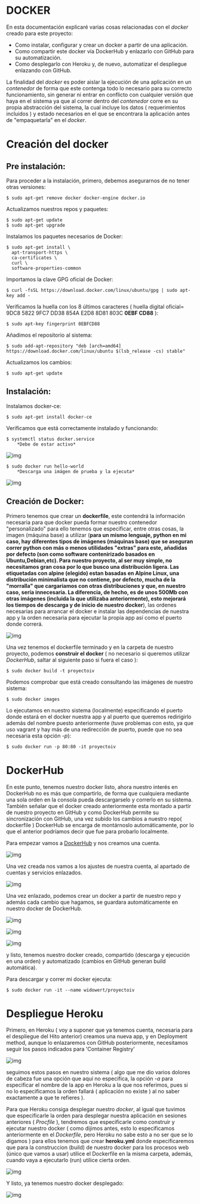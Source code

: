 
#  DOCKER

En esta documentación explicaré varias cosas relacionadas con el *docker* creado para este proyecto:

* Como instalar, configurar y crear un docker a partir de una aplicación.
* Como compartir este docker vía DockerHub y enlazarlo con GitHub para su automatización.
* Como desplegarlo con Heroku y, de nuevo, automatizar el despliegue enlazando con GitHub.

La finalidad del *docker* es poder aislar la ejecución de una aplicación en un *contenedor* de forma que este contenga todo lo necesario para su correcto funcionamiento, sin generar ni entrar en conflicto con cualquier versión que haya en el sistema ya que al correr dentro del *contenedor* corre en su propia abstracción del sistema, la cual incluye los datos ( requerimientos incluidos ) y estado necesarios en el que se encontrara la aplicación antes de "empaquetarla" en el *docker*.

# Creación del docker

## Pre instalación:

Para proceder a la instalación, primero, debemos asegurarnos de no tener otras versiones:
~~~
$ sudo apt-get remove docker docker-engine docker.io
~~~
Actualizamos nuestros repos y paquetes:
~~~
$ sudo apt-get update
$ sudo apt-get upgrade
~~~
Instalamos los paquetes necesarios de Docker:
~~~
$ sudo apt-get install \
  apt-transport-https \
  ca-certificates \
  curl \
  software-properties-common
~~~
Importamos la clave GPG oficial de Docker:
~~~
$ curl -fsSL https://download.docker.com/linux/ubuntu/gpg | sudo apt-key add -
~~~
Verificamos la huella con los 8 últimos caracteres ( huella digital oficial= 9DC8 5822 9FC7 DD38 854A E2D8 8D81 803C __0EBF CD88__ ):
~~~
$ sudo apt-key fingerprint 0EBFCD88
~~~
Añadimos el repositorio al sistema:
~~~
$ sudo add-apt-repository "deb [arch=amd64] https://download.docker.com/linux/ubuntu $(lsb_release -cs) stable"
~~~
Actualizamos los cambios:
~~~
$ sudo apt-get update
~~~

## Instalación:

Instalamos docker-ce:
~~~
$ sudo apt-get install docker-ce
~~~
Verificamos que está correctamente instalado y funcionando:
~~~
$ systemctl status docker.service
	*Debe de estar activo*
~~~	

![img](https://raw.githubusercontent.com/widowert/ProyectoIV/master/doc/img/docker/DOCdocker1.PNG)

~~~
$ sudo docker run hello-world
	*Descarga una imágen de prueba y la ejecuta*	
~~~

![img](https://raw.githubusercontent.com/widowert/ProyectoIV/master/doc/img/docker/DOCdocker2.PNG)

## Creación de Docker:

Primero tenemos que crear un **dockerfile**, este contendrá la información necesaria para que docker pueda formar nuestro contenedor "personalizado" para ello tenemos que especificar, entre otras cosas, la imagen (máquina base) a utilizar (**para un mismo lenguaje, python en mi caso, hay diferentes tipos de imágenes (máquinas base) que se aseguran correr python con más o menos utilidades "extras" para este, añadidas por defecto (son como software contenirizado basados en Ubuntu,Debian,etc). Para nuestro proyecto, al ser muy simple, no necesitamos gran cosa por lo que busco una distribución ligera. Las etiquetadas con alpine (elegido) estan basadas en Alpine Linux, una distribución minimalista que no contiene, por defecto, mucha de la "morralla" que cargariamos con otras distribuciones y que, en nuestro caso, sería innecesaria. La diferencia, de hecho, es de unos 500Mb con otras imágenes (incluida la que utilizaba anteriormente), esto mejorará los tiempos de descarga y de inicio de nuestro docker**), las ordenes necesarias para arrancar el docker e instalar las dependencias de nuestra app y la orden necesaria para ejecutar la propia app así como el puerto donde correrá.

![img](https://raw.githubusercontent.com/widowert/ProyectoIV/master/doc/img/docker/DOCdockerfile3.PNG)

Una vez tenemos el dockerfile terminado y en la carpeta de nuestro proyecto, podemos **construir el docker** ( no necesario si queremos utilizar *DockerHub*, saltar al siguiente paso si fuera el caso ):
~~~
$ sudo docker build -t proyectoiv
~~~
Podemos comprobar que está creado consultando las imágenes de nuestro sistema:
~~~
$ sudo docker images
~~~
Lo ejecutamos en nuestro sistema (localmente) especificando el puerto donde estará en el docker nuestra app y al puerto que queremos redirigirlo además del nombre puesto anteriormente (tuve problemas con esto, ya que uso vagrant y hay más de una redirección de puerto, puede que no sea necesaria esta opción *-p*):
~~~
$ sudo docker run -p 80:80 -it proyectoiv
~~~

# DockerHub

En este punto, tenemos nuestro docker listo, ahora nuestro interés en DockerHub no es más que compartirlo, de forma que cualquiera mediante una sola orden en la consola pueda descargarselo y correrlo en su sistema. También señalar que el docker creado anteriormente esta montado a partir de nuestro proyecto en GitHub y como DockerHub permite su sincronización con GitHub, una vez subido los cambios a nuestro repo( dockerfile ) DockerHub se encarga de montárnoslo automáticamente, por lo que el anterior podríamos decir que fue para probarlo localmente.

Para empezar vamos a [DockerHub](https://hub.docker.com/) y nos creamos una cuenta.

![img](https://raw.githubusercontent.com/widowert/ProyectoIV/master/doc/img/docker/DOCdockerhub4.PNG)

Una vez creada nos vamos a los ajustes de nuestra cuenta, al apartado de cuentas y servicios enlazados.

![img](https://raw.githubusercontent.com/widowert/ProyectoIV/master/doc/img/docker/DOCdockerhub5.PNG)

Una vez enlazado, podemos crear un docker a partir de nuestro repo y además cada cambio que hagamos, se guardara automáticamente en nuestro docker de DockerHub.

![img](https://raw.githubusercontent.com/widowert/ProyectoIV/master/doc/img/docker/DOCdockerhub6.PNG)

![img](https://raw.githubusercontent.com/widowert/ProyectoIV/master/doc/img/docker/DOCdockerhub7.PNG)

![img](https://raw.githubusercontent.com/widowert/ProyectoIV/master/doc/img/docker/DOCdockerhub8.PNG)

y listo, tenemos nuestro docker creado, compartido (descarga y ejecución en una orden) y automatizado (cambios en GitHub generan build automática).

Para descargar y correr mi docker ejecuta:
~~~
$ sudo docker run -it --name widowert/proyectoiv
~~~

# Despliegue Heroku

Primero, en Heroku ( voy a suponer que ya tenemos cuenta, necesaria para el despliegue del Hito anterior) creamos una nueva app, y en Deployment method, aunque lo enlazaremos con GitHub posteriormente, necesitamos seguir los pasos indicados para 'Container Registry' 

![img](https://raw.githubusercontent.com/widowert/ProyectoIV/master/doc/img/docker/DOCheroku9.PNG)

seguimos estos pasos en nuestro sistema ( algo que me dio varios dolores de cabeza fue una opción que aquí no especifica, la opción *-a* para especificar el nombre de la app en Heroku a la que nos referimos, pues si no lo especificamos la orden fallará ( aplicación no existe ) al no saber exactamente a que te refieres ).

Para que Heroku consiga desplegar nuestro *docker*, al igual que tuvimos que especificarle la orden para desplegar nuestra aplicación en sesiones anteriores ( *Procfile* ), tendremos que especificarle como construir y ejecutar nuestro docker ( como dijimos antes, esto lo especificamos anteriormente en el *Dockerfile*, pero Heroku no sabe esto a no ser que se lo digamos ) para ellos tenemos que crear **heroku.yml** donde especificaremos que para la construccion (build) de nuestro docker para los procesos web (único que vamos a usar) utilice el Dockerfile en la misma carpeta, además, cuando vaya a ejecutarlo (run) utilice cierta orden.

![img](https://raw.githubusercontent.com/widowert/ProyectoIV/master/doc/img/docker/DOCherokuyml10.PNG)

Y listo, ya tenemos nuestro docker desplegado: 

![img](https://raw.githubusercontent.com/widowert/ProyectoIV/master/doc/img/docker/DOCheroku11.PNG)
